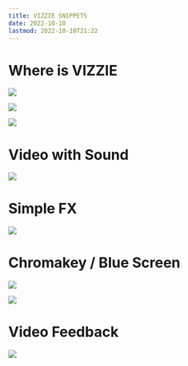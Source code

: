 ```yaml
---
title: VIZZIE SNIPPETS
date: 2022-10-10
lastmod: 2022-10-10T21:22
---
```


# Where is VIZZIE
![](assets/Screen%20Shot%202022-10-10%20at%207.32.19%20pm.png)

![](assets/Screen%20Shot%202022-10-10%20at%207.34.00%20pm.png)

![](assets/Screen%20Shot%202022-10-10%20at%207.34.44%20pm.png)

# Video with Sound
![](assets/Screen%20Shot%202022-10-10%20at%207.42.00%20pm.png)

# Simple FX
![](assets/Screen%20Shot%202022-10-10%20at%208.37.00%20pm.png)

# Chromakey / Blue Screen
![](assets/Screen%20Shot%202022-10-10%20at%208.42.10%20pm.png)

![](assets/Screen%20Shot%202022-10-10%20at%208.47.46%20pm.png)

# Video Feedback
![](assets/Screen%20Shot%202022-10-10%20at%209.19.23%20pm.png)